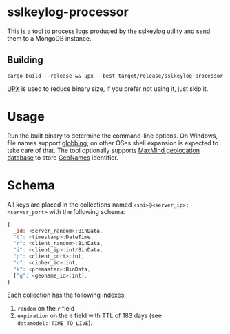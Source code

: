 # sslkeylog-processor
This is a tool to process logs produced by the [sslkeylog](https://github.com/drivenet/sslkeylog) utility and send them to a MongoDB instance.

## Building
`cargo build --release && upx --best target/release/sslkeylog-processor`

[UPX](https://github.com/upx/upx) is used to reduce binary size, if you prefer not using it, just skip it.

# Usage
Run the built binary to determine the command-line options.
On Windows, file names support [globbing](https://docs.rs/glob/), on other OSes shell expansion is expected to take care of that.
The tool optionally supports [MaxMind geolocation database](https://www.maxmind.com/en/geoip2-databases) to store [GeoNames](https://www.geonames.org/) identifier.

# Schema
All keys are placed in the collections named `<sni>@<server_ip>:<server_port>` with the following schema:
```javascript
{
  _id: <server_random>:BinData,
  "t": <timestamp>:DateTime,
  "r": <client_random>:BinData,
  "i": <client_ip>:int/BinData,
  "p": <client_port>:int,
  "c": <cipher_id>:int,
  "k": <premaster>:BinData,
  ["g": <geoname_id>:int],
}
```
Each collection has the following indexes:
1. `random` on the `r` field
2. `expiration` on the `t` field with TTL of 183 days (see `datamodel::TIME_TO_LIVE`).
